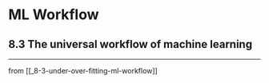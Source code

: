 # ML Workflow
## 8.3 The universal workflow of machine learning

---
from [[_8-3-under-over-fitting-ml-workflow]]